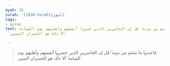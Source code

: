 ```yaml
---
ayah: 15
surah: '[[039-Surah|سورة]]'
tags:
- quran
text: فاعبدوا ما شئتم من دونه ۗ قل إن الخاسرين الذين خسروا أنفسهم وأهليهم يوم القيامة
  ۗ ألا ذلك هو الخسران المبين

---
```

> فاعبدوا ما شئتم من دونه ۗ قل إن الخاسرين الذين خسروا أنفسهم وأهليهم يوم القيامة ۗ ألا ذلك هو الخسران المبين
